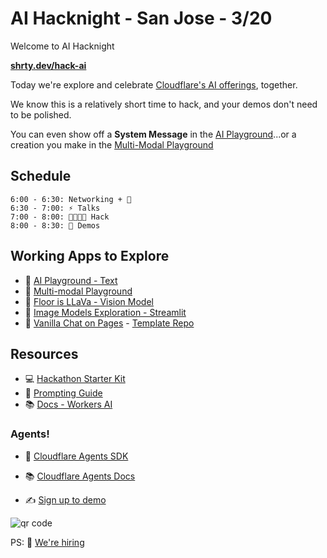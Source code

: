 # AI Hacknight - San Jose - 3/20

Welcome to AI Hacknight

**[shrty.dev/hack-ai](https://shrty.dev/hack-ai)**


Today we're explore and celebrate [Cloudflare's AI offerings](https://developers.cloudflare.com/workers-ai/), together.

We know this is a relatively short time to hack, and your demos don't need to be polished. 

You can even show off a **System Message** in the [AI Playground](https://playground.ai.cloudflare.com/)...or a creation you make in the [Multi-Modal Playground](https://multi-modal.ai.cloudflare.com/)

## Schedule


```
6:00 - 6:30: Networking + 🌮
6:30 - 7:00: ⚡️ Talks
7:00 - 8:00: 🧑‍💻👩‍💻 Hack
8:00 - 8:30: 👏 Demos
```

## Working Apps to Explore

- 🛝 [AI Playground - Text](https://playground.ai.cloudflare.com/)
- 🛝 [Multi-modal Playground](https://multi-modal.ai.cloudflare.com/)
- 👀 [Floor is LLaVa - Vision Model](https://floor-is-llava.pages.dev)
- 🎨 [Image Models Exploration - Streamlit](https://image-models-workers-ai.streamlit.app/)
- 💬 [Vanilla Chat on Pages](https://vanilla-chat-demo-tmpl-548.pages.dev/) - [Template Repo](https://shrty.dev/chat-template)

## Resources

- 💻 [Hackathon Starter Kit](https://github.com/craigsdennis/hackathon-helper-workers-ai)
- 📕 [Prompting Guide](https://www.promptingguide.ai/)
- 📚 [Docs - Workers AI](https://developers.cloudflare.com/workers-ai)

### Agents!
- 🧠 [Cloudflare Agents SDK](https://github.com/cloudflare/agents)
- 📚 [Cloudflare Agents Docs](https://developers.cloudflare.com/agents)

- ✍️ [Sign up to demo](https://forms.gle/sqAHhGhnM3HTAoot8)

![qr code](qr.png "This page")

PS: 🤝 [We're hiring](https://www.cloudflare.com/careers/)

